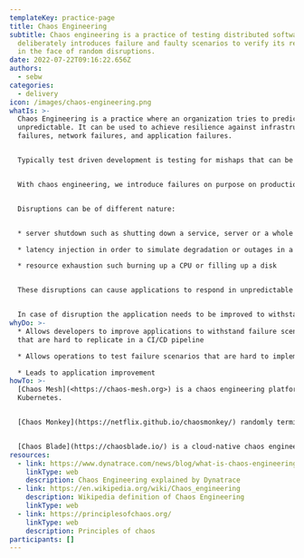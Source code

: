 ```yaml
---
templateKey: practice-page
title: Chaos Engineering
subtitle: Chaos engineering is a practice of testing distributed software that
  deliberately introduces failure and faulty scenarios to verify its resilience
  in the face of random disruptions.
date: 2022-07-22T09:16:22.656Z
authors:
  - sebw
categories: 
  - delivery
icon: /images/chaos-engineering.png
whatIs: >-
  Chaos Engineering is a practice where an organization tries to predict the
  unpredictable. It can be used to achieve resilience against infrastructure
  failures, network failures, and application failures.


  Typically test driven development is testing for mishaps that can be predicted, such as testing that 2 + 2 = 4 or testing that a database is available before writing to it.


  With chaos engineering, we introduce failures on purpose on production systems to see how they withstand the chaos.


  Disruptions can be of different nature:


  * server shutdown such as shutting down a service, server or a whole datacenter

  * latency injection in order to simulate degradation or outages in a network

  * resource exhaustion such burning up a CPU or filling up a disk


  These disruptions can cause applications to respond in unpredictable ways.


  In case of disruption the application needs to be improved to withstand the specific failure scenario.
whyDo: >-
  * Allows developers to improve applications to withstand failure scenarios
  that are hard to replicate in a CI/CD pipeline

  * Allows operations to test failure scenarios that are hard to implement in CI/CD pipelines (such as network latency)

  * Leads to application improvement
howTo: >-
  [Chaos Mesh](<﻿https://chaos-mesh.org>) is a chaos engineering platform for
  Kubernetes.


  [Chaos Monkey](https://netflix.github.io/chaosmonkey/) randomly terminates instances in production


  [Chaos Blade](https://chaosblade.io/) is a cloud-native chaos engineering platform that supports multiple environments, clusters, and languages.
resources:
  - link: https://www.dynatrace.com/news/blog/what-is-chaos-engineering/#:~:text=Chaos%20engineering%20is%20a%20method,and%20can%20break%20under%20pressure.
    linkType: web
    description: Chaos Engineering explained by Dynatrace
  - link: https://en.wikipedia.org/wiki/Chaos_engineering
    description: Wikipedia definition of Chaos Engineering
    linkType: web
  - link: https://principlesofchaos.org/
    linkType: web
    description: Principles of chaos
participants: []
---
```

